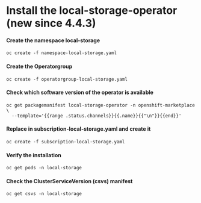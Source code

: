 # Install the local-storage-operator (new since 4.4.3)

#### Create the namespace local-storage
```
oc create -f namespace-local-storage.yaml
```

#### Create the Operatorgroup
```
oc create -f operatorgroup-local-storage.yaml
```

#### Check which software version of the operator is available
```
oc get packagemanifest local-storage-operator -n openshift-marketplace \
  --template='{{range .status.channels}}{{.name}}{{"\n"}}{{end}}'
```

#### Replace <SOFTWARE-VERSION> in subscription-local-storage.yaml and create it
```
oc create -f subscription-local-storage.yaml
```

#### Verify the installation
```
oc get pods -n local-storage
```

#### Check the ClusterServiceVersion (csvs) manifest
```
oc get csvs -n local-storage
```
